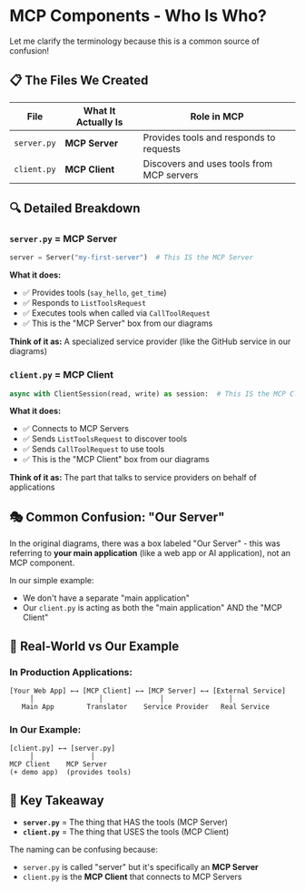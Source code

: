 # MCP Components - Who Is Who?

Let me clarify the terminology because this is a common source of confusion!

## 📋 The Files We Created

| File | What It Actually Is | Role in MCP |
|------|-------------------|-------------|
| `server.py` | **MCP Server** | Provides tools and responds to requests |
| `client.py` | **MCP Client** | Discovers and uses tools from MCP servers |

## 🔍 Detailed Breakdown

### `server.py` = **MCP Server**
```python
server = Server("my-first-server")  # This IS the MCP Server
```

**What it does:**
- ✅ Provides tools (`say_hello`, `get_time`)
- ✅ Responds to `ListToolsRequest` 
- ✅ Executes tools when called via `CallToolRequest`
- ✅ This is the "MCP Server" box from our diagrams

**Think of it as:** A specialized service provider (like the GitHub service in our diagrams)

### `client.py` = **MCP Client** 
```python
async with ClientSession(read, write) as session:  # This IS the MCP Client
```

**What it does:**
- ✅ Connects to MCP Servers
- ✅ Sends `ListToolsRequest` to discover tools
- ✅ Sends `CallToolRequest` to use tools
- ✅ This is the "MCP Client" box from our diagrams

**Think of it as:** The part that talks to service providers on behalf of applications

## 🎭 Common Confusion: "Our Server"

In the original diagrams, there was a box labeled "Our Server" - this was referring to **your main application** (like a web app or AI application), not an MCP component.

In our simple example:
- We don't have a separate "main application"
- Our `client.py` is acting as both the "main application" AND the "MCP Client"

## 🔄 Real-World vs Our Example

### In Production Applications:
```
[Your Web App] ←→ [MCP Client] ←→ [MCP Server] ←→ [External Service]
     │                │              │                │
   Main App        Translator    Service Provider   Real Service
```

### In Our Example:
```
[client.py] ←→ [server.py]
     │              │
MCP Client    MCP Server
(+ demo app)  (provides tools)
```

## 🎯 Key Takeaway

- **`server.py`** = The thing that HAS the tools (MCP Server)
- **`client.py`** = The thing that USES the tools (MCP Client)

The naming can be confusing because:
- `server.py` is called "server" but it's specifically an **MCP Server**
- `client.py` is the **MCP Client** that connects to MCP Servers

